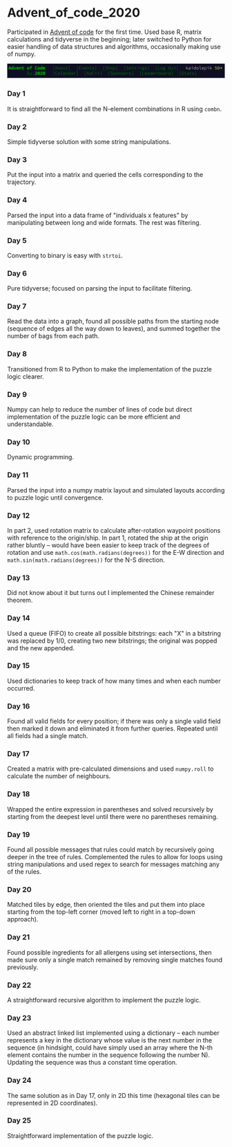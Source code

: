 # Advent_of_code_2020

Participated in [Advent of code](https://adventofcode.com/) for the first time. Used base R, matrix calculations and tidyverse in the beginning; later switched to Python for easier handling of data structures and algorithms, occasionally making use of numpy.

![Advent of Code 2020](images/AoC_2020.png)

### Day 1

It is straightforward to find all the N-element combinations in R using `combn`.

### Day 2

Simple tidyverse solution with some string manipulations.

### Day 3

Put the input into a matrix and queried the cells corresponding to the trajectory.

### Day 4

Parsed the input into a data frame of "individuals x features" by manipulating between long and wide formats. The rest was filtering.

### Day 5

Converting to binary is easy with `strtoi`.

### Day 6

Pure tidyverse; focused on parsing the input to facilitate filtering.

### Day 7

Read the data into a graph, found all possible paths from the starting node (sequence of edges all the way down to leaves), and summed together the number of bags from each path.

### Day 8

Transitioned from R to Python to make the implementation of the puzzle logic clearer.

### Day 9

Numpy can help to reduce the number of lines of code but direct implementation of the puzzle logic can be more efficient and understandable.

### Day 10

Dynamic programming.

### Day 11

Parsed the input into a numpy matrix layout and simulated layouts according to puzzle logic until convergence.

### Day 12

In part 2, used rotation matrix to calculate after-rotation waypoint positions with reference to the origin/ship. In part 1, rotated the ship at the origin rather bluntly – would have been easier to keep track of the degrees of rotation and use `math.cos(math.radians(degrees))` for the E-W direction and `math.sin(math.radians(degrees))` for the N-S direction.

### Day 13

Did not know about it but turns out I implemented the Chinese remainder theorem.

### Day 14

Used a queue (FIFO) to create all possible bitstrings: each "X" in a bitstring was replaced by 1/0, creating two new bitstrings; the original was popped and the new appended.

### Day 15

Used dictionaries to keep track of how many times and when each number occurred.

### Day 16

Found all valid fields for every position; if there was only a single valid field then marked it down and eliminated it from further queries. Repeated until all fields had a single match.

### Day 17

Created a matrix with pre-calculated dimensions and used `numpy.roll` to calculate the number of neighbours.

### Day 18

Wrapped the entire expression in parentheses and solved recursively by starting from the deepest level until there were no parentheses remaining.

### Day 19

Found all possible messages that rules could match by recursively going deeper in the tree of rules. Complemented the rules to allow for loops using string manipulations and used regex to search for messages matching any of the rules.

### Day 20

Matched tiles by edge, then oriented the tiles and put them into place starting from the top-left corner (moved left to right in a top-down approach).

### Day 21

Found possible ingredients for all allergens using set intersections, then made sure only a single match remained by removing single matches found previously.

### Day 22

A straightforward recursive algorithm to implement the puzzle logic.

### Day 23

Used an abstract linked list implemented using a dictionary – each number represents a key in the dictionary whose value is the next number in the sequence (in hindsight, could have simply used an array where the N-th element contains the number in the sequence following the number N). Updating the sequence was thus a constant time operation.

### Day 24

The same solution as in Day 17, only in 2D this time (hexagonal tiles can be represented in 2D coordinates).

### Day 25

Straightforward implementation of the puzzle logic.

